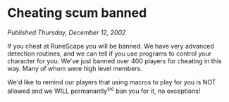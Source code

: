 # Cheating scum banned
*Published Thursday, December 12, 2002*

If you cheat at RuneScape you will be banned. We have very advanced detection routines, and we can tell if you use programs to control your character for you. We've just banned over 400 players for cheating in this way. Many of whom were high level members.

We'd like to remind our players that using macros to play for you is NOT allowed and we WILL permanantly<sup>sic</sup> ban you for it, no exceptions!
